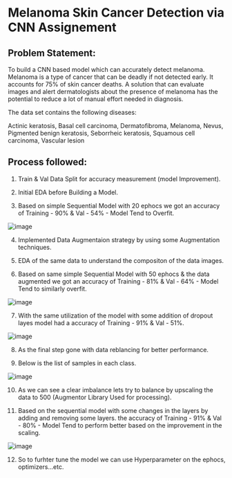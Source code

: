 # Melanoma Skin Cancer Detection via CNN Assignement

## Problem Statement:

To build a CNN based model which can accurately detect melanoma. Melanoma is a type of cancer that can be deadly if not detected early. It accounts for 75% of skin cancer deaths. A solution that can evaluate images and alert dermatologists about the presence of melanoma has the potential to reduce a lot of manual effort needed in diagnosis.

The data set contains the following diseases:

Actinic keratosis, Basal cell carcinoma, Dermatofibroma, Melanoma, Nevus, Pigmented benign keratosis, Seborrheic keratosis, Squamous cell carcinoma, Vascular lesion

## Process followed:

1. Train & Val Data Split for accuracy measurement (model Improvement).

2. Initial EDA before Building a Model.

3. Based on simple Sequential Model with 20 ephocs we got an accuracy of Training - 90% & Val - 54% - Model Tend to Overfit.

![image](https://user-images.githubusercontent.com/61668526/203008776-b32d270a-70f2-4099-ab1d-b470dc42df11.png)

4. Implemented Data Augmentaion strategy by using some Augmentation techniques.

5. EDA of the same data to understand the compositon of the data images.

6. Based on same simple Sequential Model with 50 ephocs & the data augmented we got an accuracy of Training - 81% & Val - 64% - Model Tend to similarly overfit.

![image](https://user-images.githubusercontent.com/61668526/203009484-7e825d73-cfc0-4314-8ab9-ccf9416b58ae.png)

7. With the same utilization of the model with some addition of dropout layes model had a accuracy of Training - 91% & Val - 51%.

![image](https://user-images.githubusercontent.com/61668526/203009820-987f51ca-2bf7-44d1-9320-3fefa2335b6f.png)

8. As the final step gone with data reblancing for better performance.

9. Below is the list of samples in each class.

![image](https://user-images.githubusercontent.com/61668526/203010106-4918f060-9f8f-453d-b0dd-6f7d051822a2.png)

10. As we can see a clear imbalance lets try to balance by upscaling the data to 500 (Augmentor Library Used for processing).

11. Based on the sequential model with some changes in the layers by adding and removing some layers. the accuracy of Training - 91% & Val - 80% - Model Tend to perform better based on the improvement in the scaling.

![image](https://user-images.githubusercontent.com/61668526/203010779-32c935ca-a5c5-4a24-8b4c-06798918f0f6.png)

12. So to furhter tune the model we can use Hyperparameter on the ephocs, optimizers...etc.

